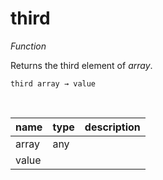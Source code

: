 # third

_Function_

Returns the third element of _array_.

<pre><code>third array &rarr; value</code></pre>
<br>

| name | type | description |
|------|------|-------------|
|array|any||
|value|||


